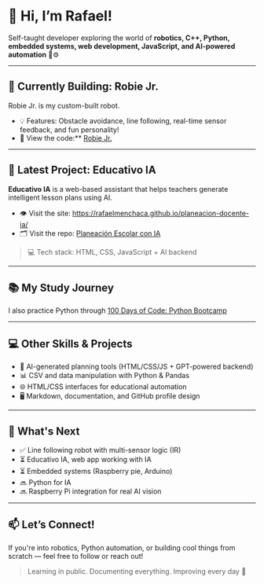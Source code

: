 # 👋 Hi, I’m Rafael!

Self-taught developer exploring the world of **robotics, C++, Python, embedded systems, web development, JavaScript, and AI-powered automation** 🤖⚙️

---

## 🔧 Currently Building: Robie Jr.

Robie Jr. is my custom-built robot.

- 💡 Features: Obstacle avoidance, line following, real-time sensor feedback, and fun personality!
- 📂 View the code:** [Robie Jr.](https://github.com/RafaelMenchaca/robotics-projects)

---

## 🧩 Latest Project: Educativo IA

**Educativo IA** is a web-based assistant that helps teachers generate intelligent lesson plans using AI.

- 👁️ Visit the site: https://rafaelmenchaca.github.io/planeacion-docente-ia/
- 🗂️ Visit the repo: [Planeación Escolar con IA](https://github.com/RafaelMenchaca/planeacion-docente-ia?tab=readme-ov-file)
> 💻 Tech stack: HTML, CSS, JavaScript + AI backend

---

## 📚 My Study Journey

I also practice Python through [100 Days of Code: Python Bootcamp](https://github.com/RafaelMenchaca/100-days-of-code-python)

---

## 💻 Other Skills & Projects

- 🧠 AI-generated planning tools (HTML/CSS/JS + GPT-powered backend)
- 📊 CSV and data manipulation with Python & Pandas
- 🌐 HTML/CSS interfaces for educational automation
- 🖥️ Markdown, documentation, and GitHub profile design

---

## 🚀 What's Next

- ✅ Line following robot with multi-sensor logic (IR)
- ⏳ Educativo IA, web app working with IA
- ⏳ Embedded systems (Raspberry pie, Arduino)
- 🔜 Python for IA
- 🔜 Raspberry Pi integration for real AI vision

---

## 📫 Let’s Connect!

If you're into robotics, Python automation, or building cool things from scratch — feel free to follow or reach out!

> Learning in public. Documenting everything. Improving every day 🚀
